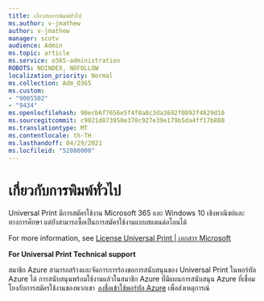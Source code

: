 ```yaml
---
title: เกี่ยวกับการพิมพ์ทั่วไป
ms.author: v-jmathew
author: v-jmathew
manager: scotv
audience: Admin
ms.topic: article
ms.service: o365-administration
ROBOTS: NOINDEX, NOFOLLOW
localization_priority: Normal
ms.collection: Adm_O365
ms.custom:
- "9005502"
- "9434"
ms.openlocfilehash: 90ecb6f7656e5f4f0a8c3da3692f0892f4829d10
ms.sourcegitcommit: c9021d873950e378c927e39e179b5da4ff17b880
ms.translationtype: MT
ms.contentlocale: th-TH
ms.lasthandoff: 04/29/2021
ms.locfileid: "52080000"
---
```

# <a name="about-universal-print"></a>เกี่ยวกับการพิมพ์ทั่วไป

Universal Print มีการสมัครใช้งาน Microsoft 365 และ Windows 10 เชิงพาณิชย์และทางการศึกษา แต่ยังสามารถซื้อเป็นการสมัครใช้งานแบบสแตนด์อโลนได้

For more information, see [License Universal Print | เอกสาร Microsoft](https://docs.microsoft.com/universal-print/fundamentals/universal-print-license)

**For Universal Print Technical support**

สมาชิก Azure สามารถสร้างและจัดการการร้องขอการสนับสนุนของ Universal Print ในพอร์ทัล Azure ได้ การสนับสนุนพร้อมใช้งานแล้วในสมาชิก Azure ที่มีแผนการสนับสนุน Azure ที่เชื่อมโยงกับการสมัครใช้งานของพวกเขา  [ลงชื่อเข้าใช้พอร์ทัล Azure](https://ms.portal.azure.com/#blade/Microsoft_Azure_Support/HelpAndSupportBlade/newsupportrequest) เพื่อส่งเหตุการณ์